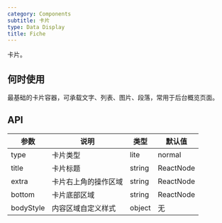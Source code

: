 ```yaml
---
category: Components
subtitle: 卡片
type: Data Display
title: Fiche
---
```


卡片。

## 何时使用

最基础的卡片容器，可承载文字、列表、图片、段落，常用于后台概览页面。

## API

| 参数 | 说明 | 类型 | 默认值 |
| --- | --- | --- | --- |
| type | 卡片类型 | lite|normal | normal |
| title | 卡片标题 | string|ReactNode | 无 |
| extra | 卡片右上角的操作区域 | string|ReactNode | 无 |
| bottom | 卡片底部区域 | string|ReactNode | 无 |
| bodyStyle | 内容区域自定义样式 | object | 无 |
